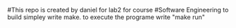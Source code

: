 #This repo is created by daniel for lab2 for course
#Software Engineering
to build simpley write  make. to execute the programe write "make run"

